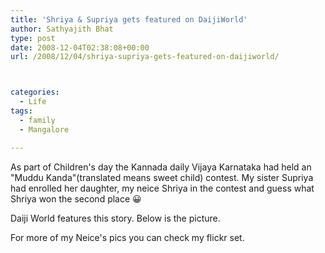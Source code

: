 ```yaml
---
title: 'Shriya & Supriya gets featured on DaijiWorld'
author: Sathyajith Bhat
type: post
date: 2008-12-04T02:38:08+00:00
url: /2008/12/04/shriya-supriya-gets-featured-on-daijiworld/



categories:
  - Life
tags:
  - family
  - Mangalore

---
```

As part of Children's day the Kannada daily Vijaya Karnataka had held an "Muddu Kanda"(translated means sweet child) contest. My sister Supriya had enrolled her daughter, my neice Shriya in the contest and guess what Shriya won the second place 😀

Daiji World features this story. Below is the picture.

For more of my Neice's pics you can check my flickr set.
